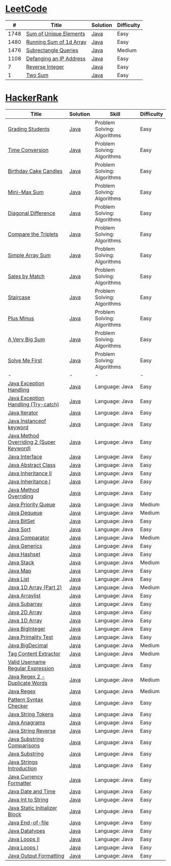 # [LeetCode](https://leetcode.com/)

| # | Title | Solution | Difficulty |
|---| ----- | -------- | ---------- |
|1748|[Sum of Unique Elements](https://leetcode.com/problems/sum-of-unique-elements/) | [Java](https://github.com/MaksNazarenko/competitive-programming/tree/master/leetcode/java/com/maksnazarenko/sum_of_unique_elements)|Easy|
|1480|[Running Sum of 1d Array](https://leetcode.com/problems/running-sum-of-1d-array/) | [Java](https://github.com/MaksNazarenko/competitive-programming/tree/master/leetcode/java/com/maksnazarenko/running_sum_of_1d_array)|Easy|
|1476|[Subrectangle Queries](https://leetcode.com/problems/subrectangle-queries/) | [Java](https://github.com/MaksNazarenko/competitive-programming/tree/master/leetcode/java/com/maksnazarenko/subrectangle_queries)|Medium|
|1108|[Defanging an IP Address](https://leetcode.com/problems/defanging-an-ip-address/) | [Java](https://github.com/MaksNazarenko/competitive-programming/tree/master/leetcode/java/com/maksnazarenko/defanging_an_ip_address)|Easy|
|7|[Reverse Integer](https://leetcode.com/problems/reverse-integer/) | [Java](https://github.com/MaksNazarenko/competitive-programming/tree/master/leetcode/java/com/maksnazarenko/reverse_integer)|Easy|
|1|[Two Sum](https://leetcode.com/problems/two-sum/) | [Java](https://github.com/MaksNazarenko/competitive-programming/tree/master/leetcode/java/com/maksnazarenko/two_sum)|Easy|


# [HackerRank](https://www.hackerrank.com/)

| Title | Solution | Skill|Difficulty |
| ----- | -------- | ---- |---------- |
|[Grading Students](https://www.hackerrank.com/challenges/grading/problem) | [Java](https://github.com/MaksNazarenko/competitive-programming/tree/master/hackerrank/java/com/maksnazarenko/problem_solving/algorithms/grading)|Problem Solving: Algorithms|Easy|
|[Time Conversion](https://www.hackerrank.com/challenges/time-conversion/problem) | [Java](https://github.com/MaksNazarenko/competitive-programming/tree/master/hackerrank/java/com/maksnazarenko/problem_solving/algorithms/time_conversion)|Problem Solving: Algorithms|Easy|
|[Birthday Cake Candles](https://www.hackerrank.com/challenges/birthday-cake-candles/problem) | [Java](https://github.com/MaksNazarenko/competitive-programming/tree/master/hackerrank/java/com/maksnazarenko/problem_solving/algorithms/birthday_cake_candles)|Problem Solving: Algorithms|Easy|
|[Mini-Max Sum](https://www.hackerrank.com/challenges/mini-max-sum/problem) | [Java](https://github.com/MaksNazarenko/competitive-programming/tree/master/hackerrank/java/com/maksnazarenko/problem_solving/algorithms/mini_max_sum)|Problem Solving: Algorithms|Easy|
|[Diagonal Difference](https://www.hackerrank.com/challenges/diagonal-difference/problem) | [Java](https://github.com/MaksNazarenko/competitive-programming/tree/master/hackerrank/java/com/maksnazarenko/problem_solving/algorithms/diagonal_difference)|Problem Solving: Algorithms|Easy|
|[Compare the Triplets](https://www.hackerrank.com/challenges/compare-the-triplets/problem) | [Java](https://github.com/MaksNazarenko/competitive-programming/tree/master/hackerrank/java/com/maksnazarenko/problem_solving/algorithms/compare_the_triplets)|Problem Solving: Algorithms|Easy|
|[Simple Array Sum](https://www.hackerrank.com/challenges/simple-array-sum/problem) | [Java](https://github.com/MaksNazarenko/competitive-programming/tree/master/hackerrank/java/com/maksnazarenko/problem_solving/algorithms/simple_array_sum)|Problem Solving: Algorithms|Easy|
|[Sales by Match](https://www.hackerrank.com/challenges/sock-merchant/problem) | [Java](https://github.com/MaksNazarenko/competitive-programming/tree/master/hackerrank/java/com/maksnazarenko/problem_solving/algorithms/sales_by_match)|Problem Solving: Algorithms|Easy|
|[Staircase](https://www.hackerrank.com/challenges/staircase/problem) | [Java](https://github.com/MaksNazarenko/competitive-programming/tree/master/hackerrank/java/com/maksnazarenko/problem_solving/algorithms/staircase)|Problem Solving: Algorithms|Easy|
|[Plus Minus](https://www.hackerrank.com/challenges/plus-minus/problem) | [Java](https://github.com/MaksNazarenko/competitive-programming/tree/master/hackerrank/java/com/maksnazarenko/problem_solving/algorithms/plus_minus)|Problem Solving: Algorithms|Easy|
|[A Very Big Sum](https://www.hackerrank.com/challenges/a-very-big-sum/problem) | [Java](https://github.com/MaksNazarenko/competitive-programming/tree/master/hackerrank/java/com/maksnazarenko/problem_solving/algorithms/a_very_big_sum)|Problem Solving: Algorithms|Easy|
|[Solve Me First](https://www.hackerrank.com/challenges/solve-me-first/problem) | [Java](https://github.com/MaksNazarenko/competitive-programming/tree/master/hackerrank/java/com/maksnazarenko/problem_solving/algorithms/solve_me_first)|Problem Solving: Algorithms|Easy|
|-|-|-|-|
|[Java Exception Handling](https://www.hackerrank.com/challenges/java-exception-handling/problem) | [Java](https://github.com/MaksNazarenko/competitive-programming/tree/master/hackerrank/java/com/maksnazarenko/language_proficiency/java/java_exception_handling)|Language: Java|Easy|
|[Java Exception Handling (Try-catch)](https://www.hackerrank.com/challenges/java-exception-handling-try-catch/problem) | [Java](https://github.com/MaksNazarenko/competitive-programming/tree/master/hackerrank/java/com/maksnazarenko/language_proficiency/java/java_exception_handling_try_catch)|Language: Java|Easy|
|[Java Iterator](https://www.hackerrank.com/challenges/java-iterator/problem) | [Java](https://github.com/MaksNazarenko/competitive-programming/tree/master/hackerrank/java/com/maksnazarenko/language_proficiency/java/java_iterator)|Language: Java|Easy|
|[Java Instanceof keyword](https://www.hackerrank.com/challenges/java-instanceof-keyword/problem) | [Java](https://github.com/MaksNazarenko/competitive-programming/tree/master/hackerrank/java/com/maksnazarenko/language_proficiency/java/java_instanceof_keyword)|Language: Java|Easy|
|[Java Method Overriding 2 (Super Keyword)](https://www.hackerrank.com/challenges/java-method-overriding-2-super-keyword/problem) | [Java](https://github.com/MaksNazarenko/competitive-programming/tree/master/hackerrank/java/com/maksnazarenko/language_proficiency/java/java_method_overriding_2_super_keyword)|Language: Java|Easy|
|[Java Interface](https://www.hackerrank.com/challenges/java-interface/problem) | [Java](https://github.com/MaksNazarenko/competitive-programming/tree/master/hackerrank/java/com/maksnazarenko/language_proficiency/java/java_interface)|Language: Java|Easy|
|[Java Abstract Class](https://www.hackerrank.com/challenges/java-abstract-class/problem) | [Java](https://github.com/MaksNazarenko/competitive-programming/tree/master/hackerrank/java/com/maksnazarenko/language_proficiency/java/java_abstract_class)|Language: Java|Easy|
|[Java Inheritance II](https://www.hackerrank.com/challenges/java-inheritance-2/problem) | [Java](https://github.com/MaksNazarenko/competitive-programming/tree/master/hackerrank/java/com/maksnazarenko/language_proficiency/java/java_inheritance_2)|Language: Java|Easy|
|[Java Inheritance I](https://www.hackerrank.com/challenges/java-inheritance-1/problem) | [Java](https://github.com/MaksNazarenko/competitive-programming/tree/master/hackerrank/java/com/maksnazarenko/language_proficiency/java/java_inheritance_1)|Language: Java|Easy|
|[Java Method Overriding](https://www.hackerrank.com/challenges/java-method-overriding/problem) | [Java](https://github.com/MaksNazarenko/competitive-programming/tree/master/hackerrank/java/com/maksnazarenko/language_proficiency/java/java_method_overriding)|Language: Java|Easy|
|[Java Priority Queue](https://www.hackerrank.com/challenges/java-priority-queue/problem) | [Java](https://github.com/MaksNazarenko/competitive-programming/tree/master/hackerrank/java/com/maksnazarenko/language_proficiency/java/java_priority_queue)|Language: Java|Medium|
|[Java Dequeue](https://www.hackerrank.com/challenges/java-dequeue/problem) | [Java](https://github.com/MaksNazarenko/competitive-programming/tree/master/hackerrank/java/com/maksnazarenko/language_proficiency/java/java_dequeue)|Language: Java|Medium|
|[Java BitSet](https://www.hackerrank.com/challenges/java-bitset/problem) | [Java](https://github.com/MaksNazarenko/competitive-programming/tree/master/hackerrank/java/com/maksnazarenko/language_proficiency/java/java_bitset)|Language: Java|Easy|
|[Java Sort](https://www.hackerrank.com/challenges/java-sort/problem) | [Java](https://github.com/MaksNazarenko/competitive-programming/tree/master/hackerrank/java/com/maksnazarenko/language_proficiency/java/java_sort)|Language: Java|Easy|
|[Java Comparator](https://www.hackerrank.com/challenges/java-comparator/problem) | [Java](https://github.com/MaksNazarenko/competitive-programming/tree/master/hackerrank/java/com/maksnazarenko/language_proficiency/java/java_comparator)|Language: Java|Medium|
|[Java Generics](https://www.hackerrank.com/challenges/java-generics/problem) | [Java](https://github.com/MaksNazarenko/competitive-programming/tree/master/hackerrank/java/com/maksnazarenko/language_proficiency/java/java_generics)|Language: Java|Easy|
|[Java Hashset](https://www.hackerrank.com/challenges/java-hashset/problem) | [Java](https://github.com/MaksNazarenko/competitive-programming/tree/master/hackerrank/java/com/maksnazarenko/language_proficiency/java/java_hashset)|Language: Java|Easy|
|[Java Stack](https://www.hackerrank.com/challenges/java-stack/problem) | [Java](https://github.com/MaksNazarenko/competitive-programming/tree/master/hackerrank/java/com/maksnazarenko/language_proficiency/java/java_stack)|Language: Java|Medium|
|[Java Map](https://www.hackerrank.com/challenges/phone-book/problem) | [Java](https://github.com/MaksNazarenko/competitive-programming/tree/master/hackerrank/java/com/maksnazarenko/language_proficiency/java/phone_book)|Language: Java|Easy|
|[Java List](https://www.hackerrank.com/challenges/java-list/problem) | [Java](https://github.com/MaksNazarenko/competitive-programming/tree/master/hackerrank/java/com/maksnazarenko/language_proficiency/java/java_list)|Language: Java|Easy|
|[Java 1D Array (Part 2)](https://www.hackerrank.com/challenges/java-1d-array/problem) | [Java](https://github.com/MaksNazarenko/competitive-programming/tree/master/hackerrank/java/com/maksnazarenko/language_proficiency/java/java_1d_array)|Language: Java|Medium|
|[Java Arraylist](https://www.hackerrank.com/challenges/java-arraylist/problem) | [Java](https://github.com/MaksNazarenko/competitive-programming/tree/master/hackerrank/java/com/maksnazarenko/language_proficiency/java/java_arraylist)|Language: Java|Easy|
|[Java Subarray](https://www.hackerrank.com/challenges/java-negative-subarray/problem) | [Java](https://github.com/MaksNazarenko/competitive-programming/tree/master/hackerrank/java/com/maksnazarenko/language_proficiency/java/java_negative_subarray)|Language: Java|Easy|
|[Java 2D Array](https://www.hackerrank.com/challenges/java-2d-array/problem) | [Java](https://github.com/MaksNazarenko/competitive-programming/tree/master/hackerrank/java/com/maksnazarenko/language_proficiency/java/java_2d_array)|Language: Java|Easy|
|[Java 1D Array](https://www.hackerrank.com/challenges/java-1d-array-introduction/problem) | [Java](https://github.com/MaksNazarenko/competitive-programming/tree/master/hackerrank/java/com/maksnazarenko/language_proficiency/java/java_1d_array_introduction)|Language: Java|Easy|
|[Java BigInteger](https://www.hackerrank.com/challenges/java-biginteger/problem) | [Java](https://github.com/MaksNazarenko/competitive-programming/tree/master/hackerrank/java/com/maksnazarenko/language_proficiency/java/java_biginteger)|Language: Java|Easy|
|[Java Primality Test](https://www.hackerrank.com/challenges/java-primality-test/problem) | [Java](https://github.com/MaksNazarenko/competitive-programming/tree/master/hackerrank/java/com/maksnazarenko/language_proficiency/java/java_primality_test)|Language: Java|Easy|
|[Java BigDecimal](https://www.hackerrank.com/challenges/java-bigdecimal/problem) | [Java](https://github.com/MaksNazarenko/competitive-programming/tree/master/hackerrank/java/com/maksnazarenko/language_proficiency/java/java_bigdecimal)|Language: Java|Medium|
|[Tag Content Extractor](https://www.hackerrank.com/challenges/tag-content-extractor/problem) | [Java](https://github.com/MaksNazarenko/competitive-programming/tree/master/hackerrank/java/com/maksnazarenko/language_proficiency/java/tag_content_extractor)|Language: Java|Medium|
|[Valid Username Regular Expression](https://www.hackerrank.com/challenges/valid-username-checker/problem) | [Java](https://github.com/MaksNazarenko/competitive-programming/tree/master/hackerrank/java/com/maksnazarenko/language_proficiency/java/valid_username_checker)|Language: Java|Easy|
|[Java Regex 2 - Duplicate Words](https://www.hackerrank.com/challenges/duplicate-word/problem) | [Java](https://github.com/MaksNazarenko/competitive-programming/tree/master/hackerrank/java/com/maksnazarenko/language_proficiency/java/duplicate_word)|Language: Java|Medium|
|[Java Regex](https://www.hackerrank.com/challenges/java-regex/problem) | [Java](https://github.com/MaksNazarenko/competitive-programming/tree/master/hackerrank/java/com/maksnazarenko/language_proficiency/java/java_regex)|Language: Java|Medium|
|[Pattern Syntax Checker](https://www.hackerrank.com/challenges/pattern-syntax-checker/problem) | [Java](https://github.com/MaksNazarenko/competitive-programming/tree/master/hackerrank/java/com/maksnazarenko/language_proficiency/java/pattern_syntax_checker)|Language: Java|Easy|
|[Java String Tokens](https://www.hackerrank.com/challenges/java-string-tokens/problem) | [Java](https://github.com/MaksNazarenko/competitive-programming/tree/master/hackerrank/java/com/maksnazarenko/language_proficiency/java/java_string_tokens)|Language: Java|Easy|
|[Java Anagrams](https://www.hackerrank.com/challenges/java-anagrams/problem) | [Java](https://github.com/MaksNazarenko/competitive-programming/tree/master/hackerrank/java/com/maksnazarenko/language_proficiency/java/java_anagrams)|Language: Java|Easy|
|[Java String Reverse](https://www.hackerrank.com/challenges/java-string-reverse/problem) | [Java](https://github.com/MaksNazarenko/competitive-programming/tree/master/hackerrank/java/com/maksnazarenko/language_proficiency/java/java_string_reverse)|Language: Java|Easy|
|[Java Substring Comparisons](https://www.hackerrank.com/challenges/java-string-compare/problem) | [Java](https://github.com/MaksNazarenko/competitive-programming/tree/master/hackerrank/java/com/maksnazarenko/language_proficiency/java/java_string_compare)|Language: Java|Easy|
|[Java Substring](https://www.hackerrank.com/challenges/java-substring/problem) | [Java](https://github.com/MaksNazarenko/competitive-programming/tree/master/hackerrank/java/com/maksnazarenko/language_proficiency/java/java_substring)|Language: Java|Easy|
|[Java Strings Introduction](https://www.hackerrank.com/challenges/java-strings-introduction/problem) | [Java](https://github.com/MaksNazarenko/competitive-programming/tree/master/hackerrank/java/com/maksnazarenko/language_proficiency/java/java_strings_introduction)|Language: Java|Easy|
|[Java Currency Formatter](https://www.hackerrank.com/challenges/java-currency-formatter/problem) | [Java](https://github.com/MaksNazarenko/competitive-programming/tree/master/hackerrank/java/com/maksnazarenko/language_proficiency/java/java_currency_formatter)|Language: Java|Easy|
|[Java Date and Time](https://www.hackerrank.com/challenges/java-date-and-time/problem) | [Java](https://github.com/MaksNazarenko/competitive-programming/tree/master/hackerrank/java/com/maksnazarenko/language_proficiency/java/java_date_and_time)|Language: Java|Easy|
|[Java Int to String](https://www.hackerrank.com/challenges/java-int-to-string/problem) | [Java](https://github.com/MaksNazarenko/competitive-programming/tree/master/hackerrank/java/com/maksnazarenko/language_proficiency/java/java_int_to_string)|Language: Java|Easy|
|[Java Static Initializer Block](https://www.hackerrank.com/challenges/java-static-initializer-block/problem) | [Java](https://github.com/MaksNazarenko/competitive-programming/tree/master/hackerrank/java/com/maksnazarenko/language_proficiency/java/java_static_initializer_block)|Language: Java|Easy|
|[Java End-of-file](https://www.hackerrank.com/challenges/java-end-of-file/problem) | [Java](https://github.com/MaksNazarenko/competitive-programming/tree/master/hackerrank/java/com/maksnazarenko/language_proficiency/java/java_end_of_file)|Language: Java|Easy|
|[Java Datatypes](https://www.hackerrank.com/challenges/java-datatypes/problem) | [Java](https://github.com/MaksNazarenko/competitive-programming/tree/master/hackerrank/java/com/maksnazarenko/language_proficiency/java/java_datatypes)|Language: Java|Easy|
|[Java Loops II](https://www.hackerrank.com/challenges/java-loops/problem) | [Java](https://github.com/MaksNazarenko/competitive-programming/tree/master/hackerrank/java/com/maksnazarenko/language_proficiency/java/java_loops)|Language: Java|Easy|
|[Java Loops I](https://www.hackerrank.com/challenges/java-loops-i/problem) | [Java](https://github.com/MaksNazarenko/competitive-programming/tree/master/hackerrank/java/com/maksnazarenko/language_proficiency/java/java_loops_i)|Language: Java|Easy|
|[Java Output Formatting](https://www.hackerrank.com/challenges/java-output-formatting/problem) | [Java](https://github.com/MaksNazarenko/competitive-programming/tree/master/hackerrank/java/com/maksnazarenko/language_proficiency/java/java_output_formatting)|Language: Java|Easy|
